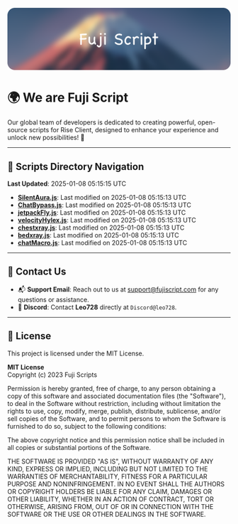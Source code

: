 ![Banner](.github/b.webp)

# 🌍 **We are Fuji Script**

Our global team of developers is dedicated to creating powerful, open-source scripts for Rise Client, designed to enhance your experience and unlock new possibilities! 🌟

---
<!-- SCRIPTS_NAVIGATION_START -->
## 📂 **Scripts Directory Navigation**

**Last Updated**: 2025-01-08 05:15:15 UTC

- **[SilentAura.js](scripts/SilentAura.js)**: Last modified on 2025-01-08 05:15:13 UTC
- **[ChatBypass.js](scripts/ChatBypass.js)**: Last modified on 2025-01-08 05:15:13 UTC
- **[jetpackFly.js](scripts/jetpackFly.js)**: Last modified on 2025-01-08 05:15:13 UTC
- **[velocityHylex.js](scripts/velocityHylex.js)**: Last modified on 2025-01-08 05:15:13 UTC
- **[chestxray.js](scripts/chestxray.js)**: Last modified on 2025-01-08 05:15:13 UTC
- **[bedxray.js](scripts/bedxray.js)**: Last modified on 2025-01-08 05:15:13 UTC
- **[chatMacro.js](scripts/chatMacro.js)**: Last modified on 2025-01-08 05:15:13 UTC

<!-- SCRIPTS_NAVIGATION_END -->

---

## 💬 **Contact Us**  
- 📬 **Support Email**: Reach out to us at [support@fujiscript.com](mailto:support@fujiscript.com) for any questions or assistance.  
- 💬 **Discord**: Contact **Leo728** directly at `Discord@leo728`.

---

## 📜 **License**

This project is licensed under the MIT License.  

**MIT License**  
Copyright (c) 2023 Fuji Scripts  

Permission is hereby granted, free of charge, to any person obtaining a copy of this software and associated documentation files (the "Software"), to deal in the Software without restriction, including without limitation the rights to use, copy, modify, merge, publish, distribute, sublicense, and/or sell copies of the Software, and to permit persons to whom the Software is furnished to do so, subject to the following conditions:  

The above copyright notice and this permission notice shall be included in all copies or substantial portions of the Software.  

THE SOFTWARE IS PROVIDED "AS IS", WITHOUT WARRANTY OF ANY KIND, EXPRESS OR IMPLIED, INCLUDING BUT NOT LIMITED TO THE WARRANTIES OF MERCHANTABILITY, FITNESS FOR A PARTICULAR PURPOSE AND NONINFRINGEMENT. IN NO EVENT SHALL THE AUTHORS OR COPYRIGHT HOLDERS BE LIABLE FOR ANY CLAIM, DAMAGES OR OTHER LIABILITY, WHETHER IN AN ACTION OF CONTRACT, TORT OR OTHERWISE, ARISING FROM, OUT OF OR IN CONNECTION WITH THE SOFTWARE OR THE USE OR OTHER DEALINGS IN THE SOFTWARE.  
